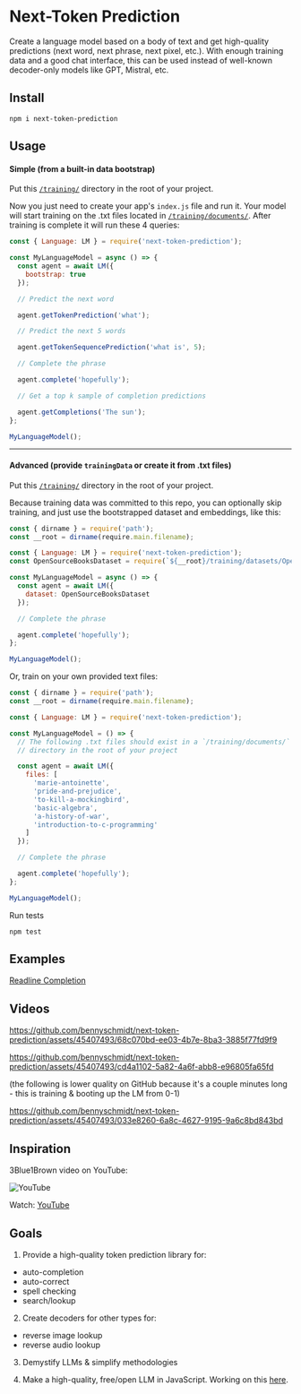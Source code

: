 # Next-Token Prediction

Create a language model based on a body of text and get high-quality predictions (next word, next phrase, next pixel, etc.). With enough training data and a good chat interface, this can be used instead of well-known decoder-only models like GPT, Mistral, etc.

## Install

`npm i next-token-prediction`

## Usage

#### Simple (from a built-in data bootstrap)

Put this [`/training/`](https://github.com/bennyschmidt/next-token-prediction/tree/master/training) directory in the root of your project.

Now you just need to create your app's `index.js` file and run it. Your model will start training on the .txt files located in [`/training/documents/`](https://github.com/bennyschmidt/next-token-prediction/tree/master/training/documents). After training is complete it will run these 4 queries:

```javascript
const { Language: LM } = require('next-token-prediction');

const MyLanguageModel = async () => {
  const agent = await LM({
    bootstrap: true
  });

  // Predict the next word

  agent.getTokenPrediction('what');

  // Predict the next 5 words

  agent.getTokenSequencePrediction('what is', 5);

  // Complete the phrase

  agent.complete('hopefully');

  // Get a top k sample of completion predictions

  agent.getCompletions('The sun');
};

MyLanguageModel();
```

-----

#### Advanced (provide `trainingData` or create it from .txt files)

Put this [`/training/`](https://github.com/bennyschmidt/next-token-prediction/tree/master/training) directory in the root of your project.

Because training data was committed to this repo, you can optionally skip training, and just use the bootstrapped dataset and embeddings, like this:

```javascript
const { dirname } = require('path');
const __root = dirname(require.main.filename);

const { Language: LM } = require('next-token-prediction');
const OpenSourceBooksDataset = require(`${__root}/training/datasets/OpenSourceBooks`);

const MyLanguageModel = async () => {
  const agent = await LM({
    dataset: OpenSourceBooksDataset
  });

  // Complete the phrase

  agent.complete('hopefully');
};

MyLanguageModel();
```

Or, train on your own provided text files:

```javascript
const { dirname } = require('path');
const __root = dirname(require.main.filename);

const { Language: LM } = require('next-token-prediction');

const MyLanguageModel = () => {
  // The following .txt files should exist in a `/training/documents/`
  // directory in the root of your project

  const agent = await LM({
    files: [
      'marie-antoinette',
      'pride-and-prejudice',
      'to-kill-a-mockingbird',
      'basic-algebra',
      'a-history-of-war',
      'introduction-to-c-programming'
    ]
  });

  // Complete the phrase

  agent.complete('hopefully');
};

MyLanguageModel();
```

Run tests

`npm test`

## Examples

[Readline Completion](./examples/readline-completion/index.js)

## Videos

https://github.com/bennyschmidt/next-token-prediction/assets/45407493/68c070bd-ee03-4b7e-8ba3-3885f77fd9f9

https://github.com/bennyschmidt/next-token-prediction/assets/45407493/cd4a1102-5a82-4a6f-abb8-e96805fa65fd

(the following is lower quality on GitHub because it's a couple minutes long - this is training & booting up the LM from 0-1)

https://github.com/bennyschmidt/next-token-prediction/assets/45407493/033e8260-6a8c-4627-9195-9a6c8bd843bd

## Inspiration

3Blue1Brown video on YouTube:

![YouTube](https://img.youtube.com/vi/wjZofJX0v4M/0.jpg)

Watch: [YouTube](https://www.youtube.com/watch?v=wjZofJX0v4M)

## Goals

1. Provide a high-quality token prediction library for:
  - auto-completion
  - auto-correct
  - spell checking
  - search/lookup

2. Create decoders for other types for:  
  - reverse image lookup
  - reverse audio lookup

3. Demystify LLMs & simplify methodologies

4. Make a high-quality, free/open LLM in JavaScript. Working on this [here](https://github.com/bennyschmidt/llimo).
